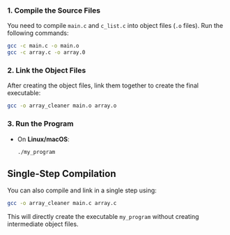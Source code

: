 

### 1. Compile the Source Files

You need to compile `main.c` and `c_list.c` into object files (`.o` files). Run the following commands:

```bash
gcc -c main.c -o main.o
gcc -c array.c -o array.0
```

### 2. Link the Object Files

After creating the object files, link them together to create the final executable:

```bash
gcc -o array_cleaner main.o array.o
```


### 3. Run the Program

- On **Linux/macOS**:
  ```bash
  ./my_program
  ```


## Single-Step Compilation

You can also compile and link in a single step using:

```bash
gcc -o array_cleaner main.c array.c
```

This will directly create the executable `my_program` without creating intermediate object files.


